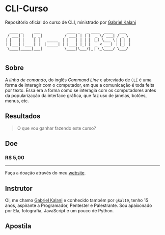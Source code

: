 # CLI-Curso
Repositório oficial do curso de CLI, ministrado por [Gabriel Kalani](https://github.com/gkal19)

```
  ____ _     ___            ____ _   _ ____  ____   ___
 / ___| |   |_ _|          / ___| | | |  _ \/ ___| / _ \ 
| |   | |    | |   _____  | |   | | | | |_) \___ \| | | |
| |___| |___ | |  |_____| | |___| |_| |  _ < ___) | |_| |
 \____|_____|___|          \____|\___/|_| \_\____/ \___/ 
                                                         
```

## Sobre
A *linha de comando*, do inglês *Command Line* e abreviado de `CLI` é uma forma de interagir com o computador, em que a comunicação é toda feita por texto. 
Essa era a forma como se interagia com os computadores antes da popularização da interface gráfica, que faz uso de janelas, botões, menus, etc.

## Resultados

> O que vou ganhar fazendo este curso?

## Doe
### R$ 5,00
-------------

Faça a doação através do meu [website](http://gabrielkalani.com.br/cli-curso).

## Instrutor
Oi, me chamo [Gabriel Kalani](http://github.com/gkal19) e conhecido também por `gkal19`, tenho 15 anos, aspirante a Programador, Pentester e Palestrante.
Sou apaixonado por Ela, fotografia, JavaScript e um pouco de Python.

## Apostila
